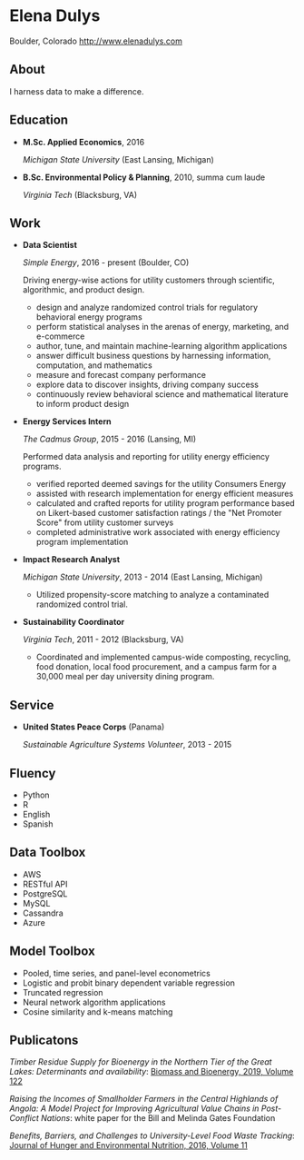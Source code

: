Elena Dulys
===============

Boulder, Colorado
<http://www.elenadulys.com>

About
---------

I harness data to make a difference.



Education
---------

*   **M.Sc. Applied Economics**, 2016

    *Michigan State University* (East Lansing, Michigan)

*   **B.Sc. Environmental Policy & Planning**, 2010, summa cum laude

    *Virginia Tech* (Blacksburg, VA)


Work
---------------

*   **Data Scientist**

    *Simple Energy*, 2016 - present (Boulder, CO)

    Driving energy-wise actions for utility customers through scientific, algorithmic, and product design.

    - design and analyze randomized control trials for regulatory behavioral energy programs
    - perform statistical analyses in the arenas of energy, marketing, and e-commerce
    - author, tune, and maintain machine-learning algorithm applications
    - answer difficult business questions by harnessing information, computation, and mathematics
    - measure and forecast company performance
    - explore data to discover insights, driving company success
    - continuously review behavioral science and mathematical literature to inform product design






*   **Energy Services Intern**

    *The Cadmus Group*, 2015 - 2016 (Lansing, MI)

    Performed data analysis and reporting for utility energy efficiency programs.

    - verified reported deemed savings for the utility Consumers Energy
    - assisted with research implementation for energy efficient measures
    - calculated and crafted reports for utility program performance based on Likert-based customer satisfaction ratings / the "Net Promoter Score" from utility customer surveys
    - completed administrative work associated with energy efficiency program implementation







*   **Impact Research Analyst**

    *Michigan State University*, 2013 - 2014 (East Lansing, Michigan)

    - Utilized propensity-score matching to analyze a contaminated randomized control trial.







*   **Sustainability Coordinator**

    *Virginia Tech*, 2011 - 2012 (Blacksburg, VA)

    - Coordinated and implemented campus-wide composting, recycling, food donation, local food procurement, and a campus farm for a 30,000 meal per day university dining program.







Service
-------

*   **United States Peace Corps** (Panama)

    *Sustainable Agriculture Systems Volunteer*, 2013 - 2015



Fluency
------

- Python
- R
- English
- Spanish


Data Toolbox
------

- AWS
- RESTful API
- PostgreSQL
- MySQL
- Cassandra
- Azure


Model Toolbox
------

- Pooled, time series, and panel-level econometrics
- Logistic and probit binary dependent variable regression
- Truncated regression
- Neural network algorithm applications
- Cosine similarity and k-means matching


Publicatons
-----------

*Timber Residue Supply for Bioenergy in the Northern Tier of the Great Lakes: Determinants and availability*: [Biomass and Bioenergy, 2019, Volume 122](<https://www.sciencedirect.com/science/article/pii/S0961953419300352>)

*Raising the Incomes of Smallholder Farmers in the Central Highlands of Angola: A Model Project for Improving Agricultural Value Chains in Post-Conflict Nations*: white paper for the Bill and Melinda Gates Foundation

*Benefits, Barriers, and Challenges to University-Level Food Waste Tracking*: [Journal of Hunger and Environmental Nutrition, 2016, Volume 11](<https://www.tandfonline.com/doi/abs/10.1080/19320248.2015.1045676?journalCode=when20>)

